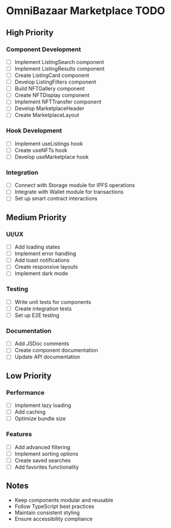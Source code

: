 # OmniBazaar Marketplace TODO

## High Priority

### Component Development
- [ ] Implement ListingSearch component
- [ ] Implement ListingResults component
- [ ] Create ListingCard component
- [ ] Develop ListingFilters component
- [ ] Build NFTGallery component
- [ ] Create NFTDisplay component
- [ ] Implement NFTTransfer component
- [ ] Develop MarketplaceHeader
- [ ] Create MarketplaceLayout

### Hook Development
- [ ] Implement useListings hook
- [ ] Create useNFTs hook
- [ ] Develop useMarketplace hook

### Integration
- [ ] Connect with Storage module for IPFS operations
- [ ] Integrate with Wallet module for transactions
- [ ] Set up smart contract interactions

## Medium Priority

### UI/UX
- [ ] Add loading states
- [ ] Implement error handling
- [ ] Add toast notifications
- [ ] Create responsive layouts
- [ ] Implement dark mode

### Testing
- [ ] Write unit tests for components
- [ ] Create integration tests
- [ ] Set up E2E testing

### Documentation
- [ ] Add JSDoc comments
- [ ] Create component documentation
- [ ] Update API documentation

## Low Priority

### Performance
- [ ] Implement lazy loading
- [ ] Add caching
- [ ] Optimize bundle size

### Features
- [ ] Add advanced filtering
- [ ] Implement sorting options
- [ ] Create saved searches
- [ ] Add favorites functionality

## Notes
- Keep components modular and reusable
- Follow TypeScript best practices
- Maintain consistent styling
- Ensure accessibility compliance

